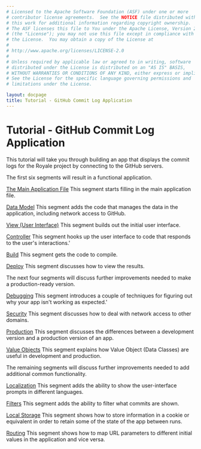 ```yaml
---
# Licensed to the Apache Software Foundation (ASF) under one or more
# contributor license agreements.  See the NOTICE file distributed with
# this work for additional information regarding copyright ownership.
# The ASF licenses this file to You under the Apache License, Version 2.0
# (the "License"); you may not use this file except in compliance with
# the License.  You may obtain a copy of the License at
# 
# http://www.apache.org/licenses/LICENSE-2.0
# 
# Unless required by applicable law or agreed to in writing, software
# distributed under the License is distributed on an "AS IS" BASIS,
# WITHOUT WARRANTIES OR CONDITIONS OF ANY KIND, either express or implied.
# See the License for the specific language governing permissions and
# limitations under the License.

layout: docpage
title: Tutorial - GitHub Commit Log Application
---
```

# Tutorial - GitHub Commit Log Application

This tutorial will take you through building an app that displays the commit logs for the Royale project by connecting to the GitHub servers.

The first six segments will result in a functional application.

[The Main Application File](create-an-application/application-tutorial/main.html) This segment starts filling in the main application file.

[Data Model](create-an-application/application-tutorial/data.html)  This segment adds the code that manages the data in the application, including network access to GitHub.

[View (User Interface)](create-an-application/application-tutorial/view.html)  This segment builds out the initial user interface.

[Controller](create-an-application/application-tutorial/controller.html)  This segment hooks up the user interface to code that responds to the user's interactions.'

[Build](create-an-application/application-tutorial/build.html)  This segment gets the code to compile.

[Deploy](create-an-application/application-tutorial/deploy.html)  This segment discusses how to view the results.

The next four segments will discuss further improvements needed to make a production-ready version.

[Debugging](create-an-application/application-tutorial/debug.html)  This segment introduces a couple of techniques for figuring out why your app isn't working as expected.'

[Security](create-an-application/application-tutorial/security.html)  This segment discusses how to deal with network access to other domains.

[Production](create-an-application/application-tutorial/production.html)  This segment discusses the differences between a development version and a production version of an app.

[Value Objects](create-an-application/application-tutorial/value-objects.html)  This segment explains how Value Object (Data Classes) are useful in development and production.

The remaining segments will discuss further improvements needed to add additional common functionality.

[Localization](create-an-application/application-tutorial/locales.html)  This segment adds the ability to show the user-interface prompts in different languages.

[Filters](create-an-application/application-tutorial/filters.html)  This segment adds the ability to filter what commits are shown.

[Local Storage](create-an-application/application-tutorial/local-storage.html)  This segment shows how to store information in a cookie or equivalent in order to retain some of the state of the app between runs.

[Routing](create-an-application/application-tutorial/routing.html)  This segment shows how to map URL parameters to different initial values in the application and vice versa.

